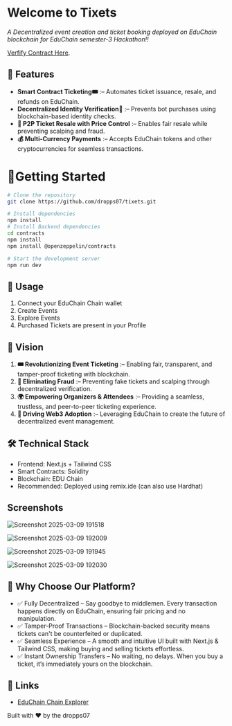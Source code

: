 
# Welcome to Tixets

*A Decentralized event creation and ticket booking deployed on EduChain blockchain for EduChain semester-3 Hackathon!!*

[Verfify Contract Here](https://edu-chain-testnet.blockscout.com/address/0x82b5De4E42D499421F5A2E43fd7d04054811A326).


## 🌟 Features

- **Smart Contract Ticketing🎟** :– Automates ticket issuance, resale, and refunds on EduChain.
- **Decentralized Identity Verification🔐** :– Prevents bot purchases using blockchain-based identity checks. 
- **🔄 P2P Ticket Resale with Price Control** :– Enables fair resale while preventing scalping and fraud.
- **💰 Multi-Currency Payments** :– Accepts EduChain tokens and other cryptocurrencies for seamless transactions.

# 🚀Getting Started
```bash
# Clone the repository
git clone https://github.com/dropps07/tixets.git

# Install dependencies
npm install
# Install Backend dependencies
cd contracts
npm install
npm install @openzeppelin/contracts

# Start the development server
npm run dev
```
## 📝 Usage

1. Connect your EduChain Chain wallet
2. Create Events
3. Explore Events
4. Purchased Tickets are present in your Profile  

## 🔮 Vision
1. **🎟 Revolutionizing Event Ticketing** :– Enabling fair, transparent, and tamper-proof ticketing with blockchain.
2. **🔗 Eliminating Fraud** :– Preventing fake tickets and scalping through decentralized verification.
3. **🌍 Empowering Organizers & Attendees** :– Providing a seamless, trustless, and peer-to-peer ticketing experience.
4. **🚀 Driving Web3 Adoption** :– Leveraging EduChain to create the future of decentralized event management.

## 🛠️ Technical Stack

- Frontend: Next.js + Tailwind CSS
- Smart Contracts: Solidity
- Blockchain: EDU Chain
- Recommended: Deployed using remix.ide (can also use Hardhat)

## Screenshots
![Screenshot 2025-03-09 191518](https://github.com/user-attachments/assets/dcb3298b-8a90-4900-9042-88a71164a63d)

![Screenshot 2025-03-09 192009](https://github.com/user-attachments/assets/a78102aa-3772-4d26-933f-9a2c197cacdf)

![Screenshot 2025-03-09 191945](https://github.com/user-attachments/assets/37b340d8-c675-4992-bdb9-6d7b12ff2c8d)

![Screenshot 2025-03-09 192030](https://github.com/user-attachments/assets/ae7a49a8-e5e6-4c3b-8486-59d22fe501a8)

## 🚀 Why Choose Our Platform?

- ✅ Fully Decentralized – Say goodbye to middlemen. Every transaction happens directly on EduChain, ensuring fair pricing and no manipulation.
- ✅ Tamper-Proof Transactions – Blockchain-backed security means tickets can't be counterfeited or duplicated.
- ✅ Seamless Experience – A smooth and intuitive UI built with Next.js & Tailwind CSS, making buying and selling tickets effortless.
- ✅ Instant Ownership Transfers – No waiting, no delays. When you buy a ticket, it’s immediately yours on the blockchain.

## 🔗 Links

- [EduChain Chain Explorer](https://bridge.gelato.network/bridge/open-campus-codex)

Built with ❤️ by the dropps07
